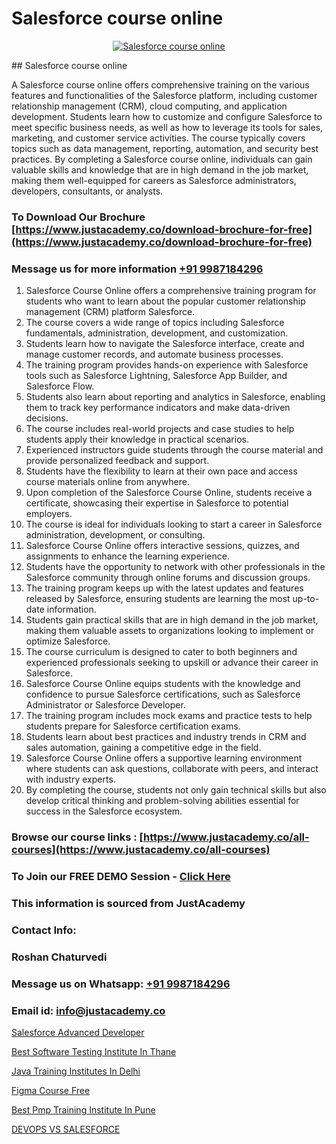 # Salesforce course online

<p align="center">
  <a href="https://justacademy.co/course-detail/salesforce-training">
    <img src="https://justacademy.co/storage2/course_image/1709973792_course_image.webp" alt="Salesforce course online">
  </a>
</p>
## Salesforce course online

A Salesforce course online offers comprehensive training on the various features and functionalities of the Salesforce platform, including customer relationship management (CRM), cloud computing, and application development. Students learn how to customize and configure Salesforce to meet specific business needs, as well as how to leverage its tools for sales, marketing, and customer service activities. The course typically covers topics such as data management, reporting, automation, and security best practices. By completing a Salesforce course online, individuals can gain valuable skills and knowledge that are in high demand in the job market, making them well-equipped for careers as Salesforce administrators, developers, consultants, or analysts.
### To Download Our Brochure [https://www.justacademy.co/download-brochure-for-free](https://www.justacademy.co/download-brochure-for-free)
### Message us for more information [+91 9987184296](https://api.whatsapp.com/send?phone=919987184296)
1) Salesforce Course Online offers a comprehensive training program for students who want to learn about the popular customer relationship management (CRM) platform Salesforce.
2) The course covers a wide range of topics including Salesforce fundamentals, administration, development, and customization.
3) Students learn how to navigate the Salesforce interface, create and manage customer records, and automate business processes.
4) The training program provides hands-on experience with Salesforce tools such as Salesforce Lightning, Salesforce App Builder, and Salesforce Flow.
5) Students also learn about reporting and analytics in Salesforce, enabling them to track key performance indicators and make data-driven decisions.
6) The course includes real-world projects and case studies to help students apply their knowledge in practical scenarios.
7) Experienced instructors guide students through the course material and provide personalized feedback and support.
8) Students have the flexibility to learn at their own pace and access course materials online from anywhere.
9) Upon completion of the Salesforce Course Online, students receive a certificate, showcasing their expertise in Salesforce to potential employers.
10) The course is ideal for individuals looking to start a career in Salesforce administration, development, or consulting.
11) Salesforce Course Online offers interactive sessions, quizzes, and assignments to enhance the learning experience.
12) Students have the opportunity to network with other professionals in the Salesforce community through online forums and discussion groups.
13) The training program keeps up with the latest updates and features released by Salesforce, ensuring students are learning the most up-to-date information.
14) Students gain practical skills that are in high demand in the job market, making them valuable assets to organizations looking to implement or optimize Salesforce.
15) The course curriculum is designed to cater to both beginners and experienced professionals seeking to upskill or advance their career in Salesforce.
16) Salesforce Course Online equips students with the knowledge and confidence to pursue Salesforce certifications, such as Salesforce Administrator or Salesforce Developer.
17) The training program includes mock exams and practice tests to help students prepare for Salesforce certification exams.
18) Students learn about best practices and industry trends in CRM and sales automation, gaining a competitive edge in the field.
19) Salesforce Course Online offers a supportive learning environment where students can ask questions, collaborate with peers, and interact with industry experts.
20) By completing the course, students not only gain technical skills but also develop critical thinking and problem-solving abilities essential for success in the Salesforce ecosystem.

### Browse our course links : [https://www.justacademy.co/all-courses](https://www.justacademy.co/all-courses) 
### To Join our FREE DEMO Session - [Click Here](https://www.justacademy.co/register-for-course-demo)


### This information is sourced from JustAcademy
### Contact Info:
### Roshan Chaturvedi
### Message us on Whatsapp: [+91 9987184296](https://api.whatsapp.com/send?phone=919987184296)
### Email id: [info@justacademy.co](mailto:info@justacademy.co)
                
[Salesforce Advanced Developer](https://www.linkedin.com/pulse/salesforce-advanced-developer-justacademy-leicester-7xhae?trackingId=IqLOS0XWGH4zeJcMX0pKbw%3D%3D&lipi=urn%3Ali%3Apage%3Ad_flagship3_company_admin%3BIzRPuTOMRFCGaj50%2BCRC7g%3D%3D)

[Best Software Testing Institute In Thane](https://www.linkedin.com/pulse/best-software-testing-institute-thane-justacademy-mumbai-semuc?trackingId=6lH7JfF%2FdlLyQtsNyduzKw%3D%3D&lipi=urn%3Ali%3Apage%3Ad_flagship3_showcase_admin%3BEsFdB2XdSWavw7Lqed%2FH2g%3D%3D)

[Java Training Institutes In Delhi](https://medium.com/@shivamja27/java-training-institutes-in-delhi-0fbcb002b5ab)

[Figma Course Free](https://medium.com/@justacademytraining/figma-course-free-da23905a0dac)

[Best Pmp Training Institute In Pune](https://justacademyin.github.io/justacademy/best-pmp-training-institute-in-pune)

[DEVOPS VS SALESFORCE](https://justacademyin.github.io/justacademy/devops-vs-salesforce)

